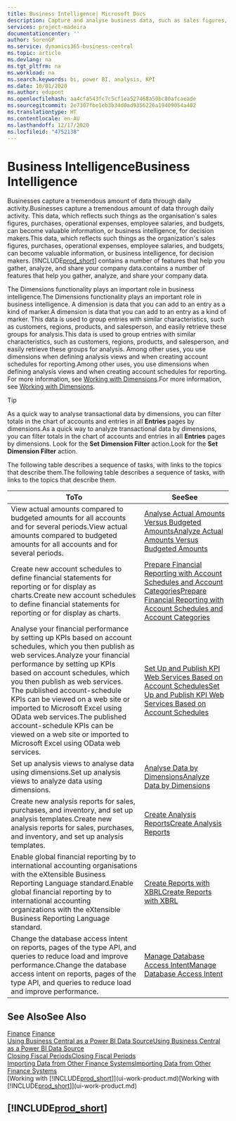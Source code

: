 ```yaml
---
title: Business Intelligence| Microsoft Docs
description: Capture and analyse business data, such as sales figures, purchases, operational expenses, employee salaries, and budgets, that can be valuable information for business intelligence or for decision making.
services: project-madeira
documentationcenter: ''
author: SorenGP
ms.service: dynamics365-business-central
ms.topic: article
ms.devlang: na
ms.tgt_pltfrm: na
ms.workload: na
ms.search.keywords: bi, power BI, analysis, KPI
ms.date: 10/01/2020
ms.author: edupont
ms.openlocfilehash: aa4cfa543fc7c5cf1ea527468a50bc80afcaeade
ms.sourcegitcommit: 2e7307fbe1eb3b34d0ad9356226a19409054a402
ms.translationtype: HT
ms.contentlocale: en-AU
ms.lasthandoff: 12/17/2020
ms.locfileid: "4752138"
---
```

# <a name="business-intelligence"></a><span data-ttu-id="d153d-103">Business Intelligence</span><span class="sxs-lookup"><span data-stu-id="d153d-103">Business Intelligence</span></span>
<span data-ttu-id="d153d-104">Businesses capture a tremendous amount of data through daily activity.</span><span class="sxs-lookup"><span data-stu-id="d153d-104">Businesses capture a tremendous amount of data through daily activity.</span></span> <span data-ttu-id="d153d-105">This data, which reflects such things as the organisation's sales figures, purchases, operational expenses, employee salaries, and budgets, can become valuable information, or business intelligence, for decision makers.</span><span class="sxs-lookup"><span data-stu-id="d153d-105">This data, which reflects such things as the organization's sales figures, purchases, operational expenses, employee salaries, and budgets, can become valuable information, or business intelligence, for decision makers.</span></span> [!INCLUDE[prod_short](includes/prod_short.md)] <span data-ttu-id="d153d-106">contains a number of features that help you gather, analyze, and share your company data.</span><span class="sxs-lookup"><span data-stu-id="d153d-106">contains a number of features that help you gather, analyze, and share your company data.</span></span>

<span data-ttu-id="d153d-107">The Dimensions functionality plays an important role in business intelligence.</span><span class="sxs-lookup"><span data-stu-id="d153d-107">The Dimensions functionality plays an important role in business intelligence.</span></span> <span data-ttu-id="d153d-108">A dimension is data that you can add to an entry as a kind of marker.</span><span class="sxs-lookup"><span data-stu-id="d153d-108">A dimension is data that you can add to an entry as a kind of marker.</span></span> <span data-ttu-id="d153d-109">This data is used to group entries with similar characteristics, such as customers, regions, products, and salesperson, and easily retrieve these groups for analysis.</span><span class="sxs-lookup"><span data-stu-id="d153d-109">This data is used to group entries with similar characteristics, such as customers, regions, products, and salesperson, and easily retrieve these groups for analysis.</span></span> <span data-ttu-id="d153d-110">Among other uses, you use dimensions  when defining analysis views and when creating account schedules for reporting.</span><span class="sxs-lookup"><span data-stu-id="d153d-110">Among other uses, you use dimensions  when defining analysis views and when creating account schedules for reporting.</span></span> <span data-ttu-id="d153d-111">For more information, see [Working with Dimensions](finance-dimensions.md).</span><span class="sxs-lookup"><span data-stu-id="d153d-111">For more information, see [Working with Dimensions](finance-dimensions.md).</span></span>

> [!TIP]
> <span data-ttu-id="d153d-112">As a quick way to analyse transactional data by dimensions, you can filter totals in the chart of accounts and entries in all **Entries** pages by dimensions.</span><span class="sxs-lookup"><span data-stu-id="d153d-112">As a quick way to analyze transactional data by dimensions, you can filter totals in the chart of accounts and entries in all **Entries** pages by dimensions.</span></span> <span data-ttu-id="d153d-113">Look for the **Set Dimension Filter** action.</span><span class="sxs-lookup"><span data-stu-id="d153d-113">Look for the **Set Dimension Filter** action.</span></span>  

<span data-ttu-id="d153d-114">The following table describes a sequence of tasks, with links to the topics that describe them.</span><span class="sxs-lookup"><span data-stu-id="d153d-114">The following table describes a sequence of tasks, with links to the topics that describe them.</span></span>  

| <span data-ttu-id="d153d-115">To</span><span class="sxs-lookup"><span data-stu-id="d153d-115">To</span></span> | <span data-ttu-id="d153d-116">See</span><span class="sxs-lookup"><span data-stu-id="d153d-116">See</span></span> |
| --- | --- |
|<span data-ttu-id="d153d-117">View actual amounts compared to budgeted amounts for all accounts and for several periods.</span><span class="sxs-lookup"><span data-stu-id="d153d-117">View actual amounts compared to budgeted amounts for all accounts and for several periods.</span></span>|[<span data-ttu-id="d153d-118">Analyse Actual Amounts Versus Budgeted Amounts</span><span class="sxs-lookup"><span data-stu-id="d153d-118">Analyze Actual Amounts Versus Budgeted Amounts</span></span>](bi-how-analyze-actual-versus-budget.md)|
|<span data-ttu-id="d153d-119">Create new account schedules to define financial statements for reporting or for display as charts.</span><span class="sxs-lookup"><span data-stu-id="d153d-119">Create new account schedules to define financial statements for reporting or for display as charts.</span></span>|[<span data-ttu-id="d153d-120">Prepare Financial Reporting with Account Schedules and Account Categories</span><span class="sxs-lookup"><span data-stu-id="d153d-120">Prepare Financial Reporting with Account Schedules and Account Categories</span></span>](bi-how-work-account-schedule.md)|
|<span data-ttu-id="d153d-121">Analyse your financial performance by setting up KPIs based on account schedules, which you then publish as web services.</span><span class="sxs-lookup"><span data-stu-id="d153d-121">Analyze your financial performance by setting up KPIs based on account schedules, which you then publish as web services.</span></span> <span data-ttu-id="d153d-122">The published account-schedule KPIs can be viewed on a web site or imported to Microsoft Excel using OData web services.</span><span class="sxs-lookup"><span data-stu-id="d153d-122">The published account-schedule KPIs can be viewed on a web site or imported to Microsoft Excel using OData web services.</span></span>|[<span data-ttu-id="d153d-123">Set Up and Publish KPI Web Services Based on Account Schedules</span><span class="sxs-lookup"><span data-stu-id="d153d-123">Set Up and Publish KPI Web Services Based on Account Schedules</span></span>](bi-how-to-set-up-and-publish-kpi-web-services-based-on-account-schedules.md)|
|<span data-ttu-id="d153d-124">Set up analysis views to analyse data using dimensions.</span><span class="sxs-lookup"><span data-stu-id="d153d-124">Set up analysis views to analyze data using dimensions.</span></span>|[<span data-ttu-id="d153d-125">Analyse Data by Dimensions</span><span class="sxs-lookup"><span data-stu-id="d153d-125">Analyze Data by Dimensions</span></span>](bi-how-analyze-data-dimension.md)|
|<span data-ttu-id="d153d-126">Create new analysis reports for sales, purchases, and inventory, and set up analysis templates.</span><span class="sxs-lookup"><span data-stu-id="d153d-126">Create new analysis reports for sales, purchases, and inventory, and set up analysis templates.</span></span>|[<span data-ttu-id="d153d-127">Create Analysis Reports</span><span class="sxs-lookup"><span data-stu-id="d153d-127">Create Analysis Reports</span></span>](bi-how-create-analysis-views-reports.md)|
|<span data-ttu-id="d153d-128">Enable global financial reporting by to international accounting organisations with the eXtensible Business Reporting Language standard.</span><span class="sxs-lookup"><span data-stu-id="d153d-128">Enable global financial reporting by to international accounting organizations with the eXtensible Business Reporting Language standard.</span></span>|[<span data-ttu-id="d153d-129">Create Reports with XBRL</span><span class="sxs-lookup"><span data-stu-id="d153d-129">Create Reports with XBRL</span></span>](bi-create-reports-with-xbrl.md)|
|<span data-ttu-id="d153d-130">Change the database access intent on reports, pages of the type API, and queries to reduce load and improve performance.</span><span class="sxs-lookup"><span data-stu-id="d153d-130">Change the database access intent on reports, pages of the type API, and queries to reduce load and improve performance.</span></span>|[<span data-ttu-id="d153d-131">Manage Database Access Intent</span><span class="sxs-lookup"><span data-stu-id="d153d-131">Manage Database Access Intent</span></span>](admin-data-access-intent.md)|

## <a name="see-also"></a><span data-ttu-id="d153d-132">See Also</span><span class="sxs-lookup"><span data-stu-id="d153d-132">See Also</span></span>
<span data-ttu-id="d153d-133">[Finance](finance.md)  </span><span class="sxs-lookup"><span data-stu-id="d153d-133">[Finance](finance.md)  </span></span>  
[<span data-ttu-id="d153d-134">Using Business Central as a Power BI Data Source</span><span class="sxs-lookup"><span data-stu-id="d153d-134">Using Business Central as a Power BI Data Source</span></span>](across-how-use-financials-data-source-powerbi.md)  
[<span data-ttu-id="d153d-135">Closing Fiscal Periods</span><span class="sxs-lookup"><span data-stu-id="d153d-135">Closing Fiscal Periods</span></span>](year-close-years-periods.md)  
[<span data-ttu-id="d153d-136">Importing Data from Other Finance Systems</span><span class="sxs-lookup"><span data-stu-id="d153d-136">Importing Data from Other Finance Systems</span></span>](across-import-data-configuration-packages.md)  
<span data-ttu-id="d153d-137">[Working with [!INCLUDE[prod_short](includes/prod_short.md)]](ui-work-product.md)</span><span class="sxs-lookup"><span data-stu-id="d153d-137">[Working with [!INCLUDE[prod_short](includes/prod_short.md)]](ui-work-product.md)</span></span>

## [!INCLUDE[prod_short](includes/free_trial_md.md)]  
